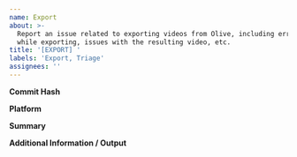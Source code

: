 ```yaml
---
name: Export
about: >-
  Report an issue related to exporting videos from Olive, including errors
  while exporting, issues with the resulting video, etc.
title: '[EXPORT] '
labels: 'Export, Triage'
assignees: ''
---
```

<!-- ⚠ Do not delete this issue template! ⚠ -->

**Commit Hash** <!-- 8 character string of letters/numbers in title bar or Help > About dialog (e.g. 3ea173c9) -->


**Platform** <!-- e.g. Windows 10, Ubuntu 20.04 or macOS 10.15 -->


**Summary**


**Additional Information / Output**

